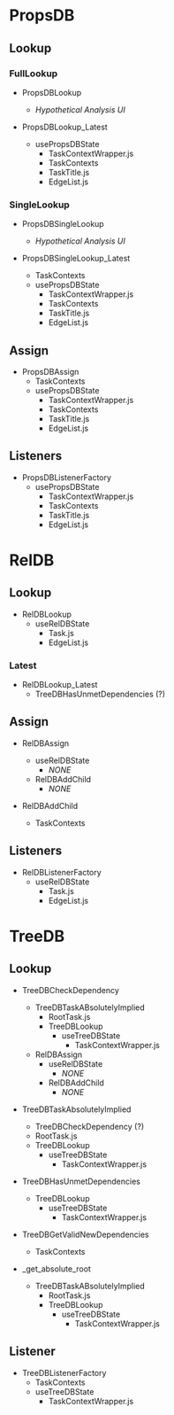 
# PropsDB

## Lookup

### FullLookup

- PropsDBLookup
	- *Hypothetical Analysis UI*

- PropsDBLookup_Latest
	- usePropsDBState
		- TaskContextWrapper.js
		- TaskContexts
		- TaskTitle.js
		- EdgeList.js

### SingleLookup

- PropsDBSingleLookup
	- *Hypothetical Analysis UI*

- PropsDBSingleLookup_Latest
	- TaskContexts
	- usePropsDBState
		- TaskContextWrapper.js
		- TaskContexts
		- TaskTitle.js
		- EdgeList.js

## Assign

- PropsDBAssign
	- TaskContexts
	- usePropsDBState
		- TaskContextWrapper.js
		- TaskContexts
		- TaskTitle.js
		- EdgeList.js

## Listeners

- PropsDBListenerFactory
	- usePropsDBState
		- TaskContextWrapper.js
		- TaskContexts
		- TaskTitle.js
		- EdgeList.js


# RelDB

## Lookup

- RelDBLookup
	- useRelDBState
		- Task.js
		- EdgeList.js

### Latest

- RelDBLookup_Latest
	- TreeDBHasUnmetDependencies (?)


## Assign

<!-- Maybe we fully delete RelDBAssign? Promote RelDBAddChild -->
- RelDBAssign 
	- useRelDBState
		- *NONE*
	- RelDBAddChild
		- *NONE*

- RelDBAddChild
	- TaskContexts

## Listeners

- RelDBListenerFactory
	- useRelDBState
		- Task.js
		- EdgeList.js


# TreeDB

## Lookup

- TreeDBCheckDependency
	- TreeDBTaskABsolutelyImplied
		- RootTask.js
		- TreeDBLookup
			- useTreeDBState
				- TaskContextWrapper.js
	- RelDBAssign
		- useRelDBState
			- *NONE*
		- RelDBAddChild
			- *NONE*

- TreeDBTaskAbsolutelyImplied
	- TreeDBCheckDependency (?)
	- RootTask.js
	- TreeDBLookup
		- useTreeDBState
			- TaskContextWrapper.js

- TreeDBHasUnmetDependencies
	- TreeDBLookup
		- useTreeDBState
			- TaskContextWrapper.js

- TreeDBGetValidNewDependencies
	- TaskContexts



- \_get_absolute_root
	- TreeDBTaskABsolutelyImplied
		- RootTask.js
		- TreeDBLookup
			- useTreeDBState
				- TaskContextWrapper.js

## Listener

- TreeDBListenerFactory
	- TaskContexts
	- useTreeDBState
		- TaskContextWrapper.js
